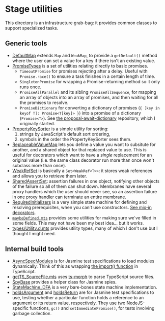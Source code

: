 # Stage utilities

This directory is an infrastructure grab-bag:  it provides common classes to support specialized tasks.

## Generic tools

- [DefaultMap](./source/DefaultMap.mts) extends `Map` and `WeakMap`, to provide a `getDefault()` method where the user can set a value for a key if there isn't an existing value.
- [PromiseTypes](./source/PromiseTypes.mts) is a set of utilities relating directly to basic promises.
  - `TimeoutPromise` for promises rejecting after a delay.  Useful with `Promise.race()` to ensure a task finishes in a certain length of time.
  - `SingletonPromise` for wrapping a Promise-returning method so it only runs once.
  - `PromiseAllParallel` and its sibling `PromiseAllSequence`, for mapping an array of objects into an array of promises, and then waiting for all the promises to resolve.
  - `PromiseDictionary` for converting a dictionary of promises (`{ [key in keyof T]: Promise<T[key]> }`) into a promise of a dictionary (`Promise<T>`).  See [the proposal-await-dictionary](https://github.com/tc39/proposal-await-dictionary) repository, which I originally started.
- [PropertyKeySorter](./source/PropertyKeySorter.mts) is a simple utility for sorting:
  1. strings by JavaScript's default sort ordering,
  2. symbols in the order the PropertyKeySorter sees them.
- [ReplaceableValueMap](./source/ReplaceableValueMap.mts) lets you define a value you want to subsitute for another, and a shared object for that replaced value to use.  This is useful for decorators which want to have a _single_ replacement for an original value (i.e. the same class decorator run more than once won't subclass more than once).
- [WeakRefSet](./source/WeakRefSet.mts) is basically a `Set<WeakRef<T>>`: it stores weak references and allows you to retrieve them later.
- [SharedAssertSet](./source/SharedAssertSet.mts): assertion failures in one object, notifying other objects of the failure so all of them can shut down.  Membranes have several proxy handlers which the user should never see, so an assertion failure in one proxy handler can terminate an entire membrane.
- [RequiredInitializers](./source/RequiredInitializers.mts) is a very simple state machine for defining and resolving prerequisites, when you can't use constructors.  [See mix-in decorators](../_02_mixin_decorators/README.md).
- [`maybeDefined.mts`](./source/maybeDefined.mts) provides some utilities for making sure we've filled in some fields.  This may not have been my best idea... but it works.
- [types/Utility.d.mts](./source/types/Utility.d.mts) provides utility types, many of which I don't use but I thought I might need.

## Internal build tools

- [AsyncSpecModules](./source/AsyncSpecModules.mts) is for Jasmine test specifications to load modules dynamically.  Think of this as wrapping [the import() function](https://developer.mozilla.org/en-US/docs/Web/JavaScript/Reference/Operators/import) in TypeScript.
- [getTS_SourceFile.mts](./source/getTS_SourceFile.mts) uses [ts-morph](https://ts-morph.com) to parse TypeScript source files.
- [SpyBase](./source/SpyBase.mts) provides a helper class for Jasmine spies.
- [StateMachine_DFA](./source/stateMachines/dfa-states.mts) is a very bare-bones state machine implementation.
- [holdsArgument](./source/gc/holdsArgument.mts) and [holdsReturn](./source/gc/holdsReturn.mts) are for Jasmine test specifications to use, testing whether a particular function holds a reference to an argument or its return value, respectively.  They use two NodeJS-specific functions, `gc()` and `setImmediatePromise()`, for tests involving garbage collection.
